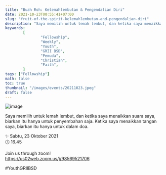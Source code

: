 ```yaml
---
title: "Buah Roh: Kelemahlembutan & Pengendalian Diri"
date: 2021-10-23T00:55:41+07:00
slug: "fruit-of-the-spirit-kelemahlembutan-and-pengendalian-diri"
description: "Saya memilih untuk lemah lembut, dan ketika saya menaikkan suara saya, biarkan itu hanya untuk penyembahan saja. Ketika saya menaikkan tangan saya, biarkan itu hanya untuk dalam doa."
keywords:
        [
                "Fellowship",
                "Weekly",
                "Youth",
                "GRII BSD",
                "Pemuda",
                "Christian",
                "Faith",
        ]
tags: ["Fellowship"]
math: false
toc: true
thumbnail: "/images/events/20211023.jpeg"
draft: false
---
```


![image](/images/events/20211023.jpeg)

Saya memilih untuk lemah lembut, dan ketika saya menaikkan suara saya, biarkan itu hanya untuk penyembahan saja. Ketika saya menaikkan tangan saya, biarkan itu hanya untuk dalam doa.

✨ Sabtu, 23 Oktober 2021\
🕓 16.45

Join us through zoom!\
https://us02web.zoom.us/j/98569521706

#YouthGRIIBSD
